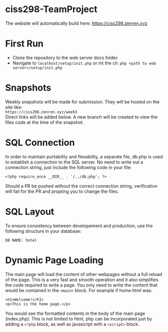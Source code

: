 # ciss298-TeamProject
The website will automatically build here:
https://ciss298.zenren.xyz

# First Run
- Clone the repository to the web server docs folder.
- Navigate to `localhost/setup/init.php` or int the cli: `php <path to web server>/setup/init.php`

# Snapshots
Weekly snapshots will be made for submission. They will be hosted on the site like:\
`https://ciss298.zenren.xyz/weekX`\
Direct links will be added below.
A new branch will be created to view the files code at the time of the snapshot.

# SQL Connection
In order to maintain portability and flexability, a separate file, db.php is used to establish a connection to the SQL server. No need to write out a connection string, just include the following code in your file:
```
<?php require_once __DIR__ . '/../db.php'; ?>
```
Should a PR be pushed without the correct connection string, verification will fail for the PR and propting you to change the files.

# SQL Layout
To ensure consistency between developement and production, use the following structure in your database:
```
DB NAME: hotel
```

# Dynamic Page Loading
The main page will load the content of other webpages without a full reload of the page. This is a very fast and smooth operation and it also simplifies the code required to write a page. You only need to write the content that would be contained in the `<main>` block. For example if home.html was:
```
<h1>Welcome!</h1>
<p>This is the home page.</p>
```
You would see the formatted contents in the body of the main page (index.php). This is not limited to html, php can be incorporated just by adding a `<?php` block, as well as javascript with a `<script>` block.
